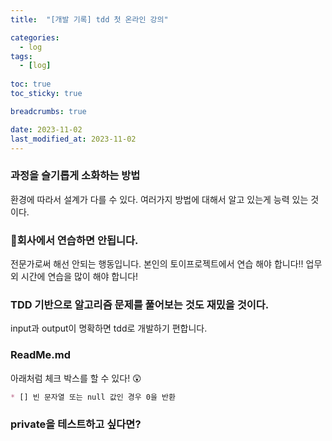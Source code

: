 ```yaml
---
title:  "[개발 기록] tdd 첫 온라인 강의"

categories:
  - log
tags:
  - [log]
  
toc: true
toc_sticky: true

breadcrumbs: true

date: 2023-11-02
last_modified_at: 2023-11-02
---
```


### 과정을 슬기롭게 소화하는 방법

환경에 따라서 설계가 다를 수 있다.
여러가지 방법에 대해서 알고 있는게 능력 있는 것이다.

### 🙅회사에서 연습하면 안됩니다.
전문가로써 해선 안되는 행동입니다.
본인의 토이프로젝트에서 연습 해야 합니다!!
업무 외 시간에 연습을 많이 해야 합니다!

### TDD 기반으로 알고리즘 문제를 풀어보는 것도 재밌을 것이다.
input과 output이 명확하면 tdd로 개발하기 편합니다.

### ReadMe.md
아래처럼 체크 박스를 할 수 있다! 😲
```markdown
* [] 빈 문자열 또는 null 값인 경우 0을 반환
```

### private을 테스트하고 싶다면?

